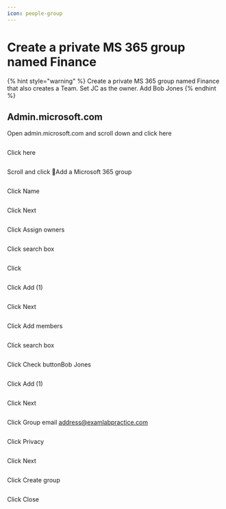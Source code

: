 ```yaml
---
icon: people-group
---
```


# Create a private MS 365 group named Finance

{% hint style="warning" %}
Create a private MS 365 group named Finance that also creates a Team. Set JC as the owner. Add Bob Jones
{% endhint %}

## Admin.microsoft.com

Open admin.microsoft.com and scroll down and click here

<figure><img src="../../.gitbook/assets/image (99).png" alt=""><figcaption></figcaption></figure>

Click here

<figure><img src="../../.gitbook/assets/image (100).png" alt=""><figcaption></figcaption></figure>

Scroll and click Add a Microsoft 365 group

<figure><img src="../../.gitbook/assets/image (101).png" alt=""><figcaption></figcaption></figure>

Click Name

<figure><img src="../../.gitbook/assets/image (102).png" alt=""><figcaption></figcaption></figure>

Click Next

<figure><img src="../../.gitbook/assets/image (103).png" alt=""><figcaption></figcaption></figure>

Click Assign owners

<figure><img src="../../.gitbook/assets/image (104).png" alt=""><figcaption></figcaption></figure>

Click search box

<figure><img src="../../.gitbook/assets/image (105).png" alt=""><figcaption></figcaption></figure>

Click

<figure><img src="../../.gitbook/assets/image (106).png" alt=""><figcaption></figcaption></figure>

Click Add (‎1‎)

<figure><img src="../../.gitbook/assets/image (107).png" alt=""><figcaption></figcaption></figure>

Click Next

<figure><img src="../../.gitbook/assets/image (108).png" alt=""><figcaption></figcaption></figure>

Click Add members

<figure><img src="../../.gitbook/assets/image (109).png" alt=""><figcaption></figcaption></figure>

Click search box

<figure><img src="../../.gitbook/assets/image (110).png" alt=""><figcaption></figcaption></figure>

Click Check buttonBob Jones

<figure><img src="../../.gitbook/assets/image (111).png" alt=""><figcaption></figcaption></figure>

Click Add (‎1‎)

<figure><img src="../../.gitbook/assets/image (112).png" alt=""><figcaption></figcaption></figure>

Click Next

<figure><img src="../../.gitbook/assets/image (113).png" alt=""><figcaption></figcaption></figure>

Click Group email address@examlabpractice.com

<figure><img src="../../.gitbook/assets/image (114).png" alt=""><figcaption></figcaption></figure>

Click Privacy

<figure><img src="../../.gitbook/assets/image (115).png" alt=""><figcaption></figcaption></figure>

Click Next

<figure><img src="../../.gitbook/assets/image (116).png" alt=""><figcaption></figcaption></figure>

Click Create group

<figure><img src="../../.gitbook/assets/image (117).png" alt=""><figcaption></figcaption></figure>

Click Close

<figure><img src="../../.gitbook/assets/image (118).png" alt=""><figcaption></figcaption></figure>
